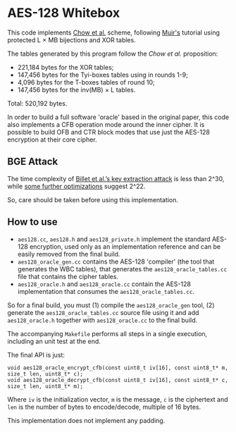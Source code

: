 # AES-128 Whitebox

This code implements [Chow et al.](https://www.cs.colorado.edu/~jrblack/class/csci7000/s03/project/oorschot-whitebox.pdf) scheme, following [Muir's](https://eprint.iacr.org/2013/104.pdf) tutorial using protected L × MB bijections and XOR tables.

The tables generated by this program follow the _Chow et al._ proposition:

* 221,184 bytes for the XOR tables;
* 147,456 bytes for the Tyi-boxes tables using in rounds 1-9;
* 4,096 bytes for the T-boxes tables of round 10;
* 147,456 bytes for the inv(MB) × L tables.

Total: 520,192 bytes.

In order to build a full software 'oracle' based in the original paper, this code also implements a CFB operation mode around the inner cipher. It is possible to build OFB and CTR block modes that use just the AES-128 encryption at their core cipher.


## BGE Attack

The time complexity of [Billet et al.’s key extraction attack](https://link.springer.com/chapter/10.1007/978-3-540-30564-4_16) is less than 2^30, while [some further optimizations](https://eprint.iacr.org/2013/450.pdf) suggest 2^22.

So, care should be taken before using this implementation.


## How to use

- `aes128.cc`, `aes128.h` and `aes128_private.h` implement the standard AES-128 encryption, used only as an implementation reference and can be easily removed from the final build.
- `aes128_oracle_gen.cc` contains the AES-128 'compiler' (the tool that generates the WBC tables), that generates the `aes128_oracle_tables.cc` file that contains the cipher tables.
- `aes128_oracle.h` and `aes128_oracle.cc` contain the AES-128 implementation that consumes the `aes128_oracle_tables.cc`.

So for a final build, you must (1) compile the `aes128_oracle_gen` tool, (2) generate the `aes128_oracle_tables.cc` source file using it and add `aes128_oracle.h` together with `aes128_oracle.cc` to the final build.

The accompanying `Makefile` performs all steps in a single execution, including an unit test at the end.

The final API is just:

```
void aes128_oracle_encrypt_cfb(const uint8_t iv[16], const uint8_t* m, size_t len, uint8_t* c);
void aes128_oracle_decrypt_cfb(const uint8_t iv[16], const uint8_t* c, size_t len, uint8_t* m);
```

Where `iv` is the initialization vector, `m` is the message, `c` is the ciphertext and `len` is the number of bytes to encode/decode, multiple of 16 bytes.

This implementation does not implement any padding.
